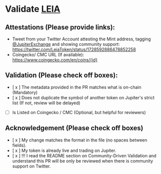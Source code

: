 # Validate [LEIA](https://solscan.io/token/7usVzynPTUJ9czdS96ezm9C6Z3hCsjb7j6TMKipURyyQ)

## Attestations (Please provide links):
- Tweet from your Twitter Account attesting the Mint address, tagging [@JupiterExchange](https://twitter.com/JupiterExchange) and showing community support: https://twitter.com/LeiaToken/status/1728592886478852258
- Coingecko/ CMC URL (If available): https://www.coingecko.com/en/coins/{id}

## Validation (Please check off boxes):
- [ x ] The metadata provided in the PR matches what is on-chain (Mandatory)
- [ x ] Does not duplicate the symbol of another token on Jupiter's strict list (If not, review will be delayed)
- [ ] Is Listed on Coingecko / CMC (Optional, but helpful for reviewers)  

## Acknowledgement (Please check off boxes)
- [ x ] My change matches the format in the file (no spaces between fields).
- [ x ] My token is already live and trading on Jupiter.
- [ x ] !!! I read the README section on Community-Driven Validation and understand this PR will be only be reviewed when there is community support on Twitter.
